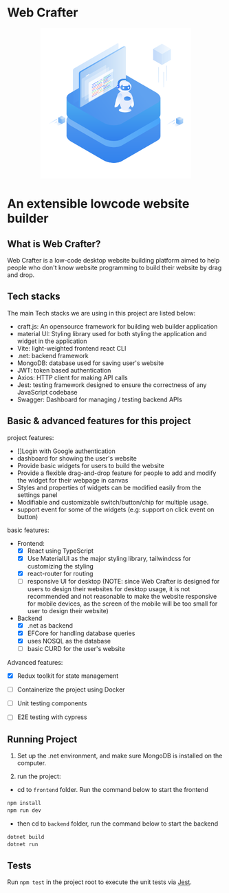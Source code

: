 # Web Crafter

<p align="center">
  <img src="./frontend/src/assets/logo.svg" width="350" />
  <h1>An extensible lowcode website builder</h1>
</p>

## What is Web Crafter?
Web Crafter is a low-code desktop website building platform aimed to help people who don't know website programming to build their website by drag and drop.


## Tech stacks
The main Tech stacks we are using in this project are listed below:
  - craft.js: An opensource framework for building web builder application
  - material UI: Styling library used for both styling the application and widget in the application
  - Vite: light-weighted frontend react CLI
  - .net: backend framework
  - MongoDB: database used for saving user's website
  - JWT: token based authentication
  - Axios: HTTP client for making API calls
  - Jest: testing framework designed to ensure the correctness of any JavaScript codebase
  - Swagger: Dashboard for managing / testing backend APIs

## Basic & advanced features for this project
project features:
  - []Login with Google authentication
  - dashboard for showing the user's website
  - Provide basic widgets for users to build the website
  - Provide a flexible drag-and-drop feature for people to add and modify the widget for their webpage in canvas
  - Styles and properties of widgets can be modified easily from the settings panel
  - Modifiable and customizable switch/button/chip for multiple usage.
  - support event for some of the widgets (e.g: support on click event on button)

basic features:
  - Frontend:
    - [x] React using TypeScript
    - [x] Use MaterialUI as the major styling library, tailwindcss for customizing the styling
    - [x] react-router for routing
    - [ ] responsive UI for desktop (NOTE: since Web Crafter is designed for users to design their websites for desktop usage, it is not recommended and not reasonable to make the website responsive for mobile devices, as the screen of the mobile will be too small for user to design their website)  
  - Backend
    - [x] .net as backend
    - [x] EFCore for handling database queries
    - [x] uses NOSQL as the database
    - [ ] basic CURD for the user's website

Advanced features:
  - [x] Redux toolkit for state management
  - [ ] Containerize the project using Docker
  - [ ] Unit testing components
  - [ ] E2E testing with cypress


## Running Project

1. Set up the .net environment, and make sure MongoDB is installed on the computer.

2. run the project:
  - cd to `frontend` folder. Run the command below to start the frontend
  ```bash
  npm install 
  npm run dev
  ```

  - then cd to `backend` folder, run the command below to start the backend
  ```bash
  dotnet build
  dotnet run
  ```

## Tests

Run `npm test` in the project root to execute the unit tests via [Jest](https://jestjs.io).
